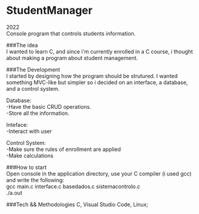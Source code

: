 # StudentManager
2022  
Console program that controls students information.

###The idea  
I wanted to learn C, and since i'm currently enrolled in a C course, i thought about making a program about student management.

###The Development  
I started by designing how the program should be strutured. I wanted something MVC-like but simpler so i decided on an interface, a database, and a control system.

Database:  
-Have the basic CRUD operations.  
-Store all the information.  

Inteface:  
-Interact with user

Control System:  
-Make sure the rules of enrollment are applied  
-Make calculations  

###How to start  
Open console in the application directory, use your C compiler (i used gcc) and write the following:  
gcc main.c interface.c basedados.c sistemacontrolo.c  
./a.out  

###Tech && Methodologies
C, Visual Studio Code, Linux;
